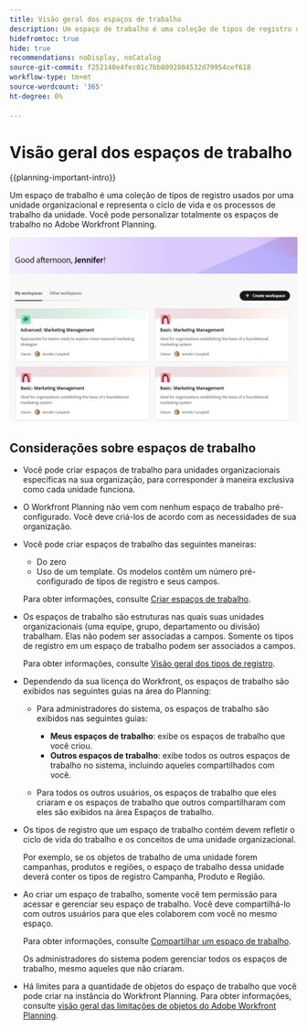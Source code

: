 ```yaml
---
title: Visão geral dos espaços de trabalho
description: Um espaço de trabalho é uma coleção de tipos de registro usados por uma equipe e representa o ciclo de vida do trabalho da equipe. Você pode personalizar totalmente os espaços de trabalho no Adobe Workfront Planning para corresponder aos fluxos de trabalho de suas unidades organizacionais.
hidefromtoc: true
hide: true
recommendations: noDisplay, noCatalog
source-git-commit: f252140e4fec01c7bb8092804532d79954cef618
workflow-type: tm+mt
source-wordcount: '365'
ht-degree: 0%

---
```


<!--udpate the metadata with real information when making this avilable in TOC and in the left nav-->

# Visão geral dos espaços de trabalho

{{planning-important-intro}}

Um espaço de trabalho é uma coleção de tipos de registro usados por uma unidade organizacional e representa o ciclo de vida e os processos de trabalho da unidade. Você pode personalizar totalmente os espaços de trabalho no Adobe Workfront Planning.

<!--replace shot below with new tab name for Workspaces I'm on-->

![](assets/workspaces-landing-page-admin-account.png)

## Considerações sobre espaços de trabalho

* Você pode criar espaços de trabalho para unidades organizacionais específicas na sua organização, para corresponder à maneira exclusiva como cada unidade funciona.
* O Workfront Planning não vem com nenhum espaço de trabalho pré-configurado. Você deve criá-los de acordo com as necessidades de sua organização.
* Você pode criar espaços de trabalho das seguintes maneiras:

   * Do zero
   * Uso de um template. Os modelos contêm um número pré-configurado de tipos de registro e seus campos.

  Para obter informações, consulte [Criar espaços de trabalho](/help/quicksilver/planning/architecture/create-workspaces.md).
* Os espaços de trabalho são estruturas nas quais suas unidades organizacionais (uma equipe, grupo, departamento ou divisão) trabalham. Elas não podem ser associadas a campos. Somente os tipos de registro em um espaço de trabalho podem ser associados a campos.

  Para obter informações, consulte [Visão geral dos tipos de registro](/help/quicksilver/planning/architecture/overview-of-record-types.md).
* Dependendo da sua licença do Workfront, os espaços de trabalho são exibidos nas seguintes guias na área do Planning:

   * Para administradores do sistema, os espaços de trabalho são exibidos nas seguintes guias:

      * **Meus espaços de trabalho**: exibe os espaços de trabalho que você criou. <!--Replace with: **Workspaces I'm on**: Displays workspaces you created or workspaces that are shared with you.-->
      * **Outros espaços de trabalho**: exibe todos os outros espaços de trabalho no sistema, incluindo aqueles compartilhados com você. <!--Replace with: **Other workspaces**: Displays all other workspaces in the system.-->

   * Para todos os outros usuários, os espaços de trabalho que eles criaram e os espaços de trabalho que outros compartilharam com eles são exibidos na área Espaços de trabalho.

* Os tipos de registro que um espaço de trabalho contém devem refletir o ciclo de vida do trabalho e os conceitos de uma unidade organizacional.

  Por exemplo, se os objetos de trabalho de uma unidade forem campanhas, produtos e regiões, o espaço de trabalho dessa unidade deverá conter os tipos de registro Campanha, Produto e Região.
* Ao criar um espaço de trabalho, somente você tem permissão para acessar e gerenciar seu espaço de trabalho. Você deve compartilhá-lo com outros usuários para que eles colaborem com você no mesmo espaço.

  Para obter informações, consulte [Compartilhar um espaço de trabalho](/help/quicksilver/planning/access/share-workspaces.md).

  Os administradores do sistema podem gerenciar todos os espaços de trabalho, mesmo aqueles que não criaram.

<!--make this live with the GA: * There is no limit for how many workspaces you can create in your environment. However, we recommend not to have too many workspaces, as they could become hard to manage and your workflows might be too fragmented.-->
* Há limites para a quantidade de objetos do espaço de trabalho que você pode criar na instância do Workfront Planning. Para obter informações, consulte [visão geral das limitações de objetos do Adobe Workfront Planning](/help/quicksilver/planning/general/limitations-overview.md).



